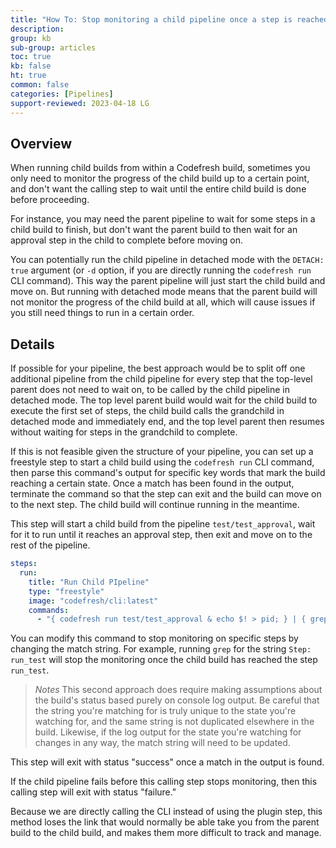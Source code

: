 ```yaml
---
title: "How To: Stop monitoring a child pipeline once a step is reached"
description: 
group: kb
sub-group: articles
toc: true
kb: false
ht: true
common: false
categories: [Pipelines]
support-reviewed: 2023-04-18 LG
---
```



## Overview

When running child builds from within a Codefresh build, sometimes you only need to monitor the progress of the child build up to a certain point, and don't want the calling step to wait until the entire child build is done before proceeding.

For instance, you may need the parent pipeline to wait for some steps in a child build to finish, but don't want the parent build to then wait for an approval step in the child to complete before moving on.

You can potentially run the child pipeline in detached mode with the `DETACH: true` argument (or `-d` option, if you are directly running the `codefresh run` CLI command). This way the parent pipeline will just start the child build and move on. But running with detached mode means that the parent build will not monitor the progress of the child build at all, which will cause issues if you still need things to run in a certain order.

## Details

If possible for your pipeline, the best approach would be to split off one additional pipeline from the child pipeline for every step that the top-level parent does not need to wait on, to be called by the child pipeline in detached mode. The top level parent build would wait for the child build to execute the first set of steps, the child build calls the grandchild in detached mode and immediately end, and the top level parent then resumes without waiting for steps in the grandchild to complete.

If this is not feasible given the structure of your pipeline, you can set up a freestyle step to start a child build using the `codefresh run` CLI command, then parse this command's output for specific key words that mark the build reaching a certain state. Once a match has been found in the output, terminate the command so that the step can exit and the build can move on to the next step. The child build will continue running in the meantime.

This step will start a child build from the pipeline `test/test_approval`, wait for it to run until it reaches an approval step, then exit and move on to the rest of the pipeline.

```yaml
steps:
  run:
    title: "Run Child PIpeline"
    type: "freestyle"
    image: "codefresh/cli:latest"
    commands:
      - "{ codefresh run test/test_approval & echo $! > pid; } | { grep -m1 'Pending approval step reached, pausing workflow' && kill -9 $(cat pid) && rm pid; }"
```

You can modify this command to stop monitoring on specific steps by changing the match string. For example, running `grep` for the string `Step: run_test` will stop the monitoring once the child build has reached the step `run_test`.

>_Notes_ This second approach does require making assumptions about the build's status based purely on console log output. Be careful that the string you're matching for is truly unique to the state you're watching for, and the same string is not duplicated elsewhere in the build. Likewise, if the log output for the state you're watching for changes in any way, the match string will need to be updated.

This step will exit with status "success" once a match in the output is found.

If the child pipeline fails before this calling step stops monitoring, then this calling step will exit with status "failure."

Because we are directly calling the CLI instead of using the plugin step, this method loses the link that would normally be able take you from the parent build to the child build, and makes them more difficult to track and manage.
